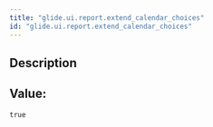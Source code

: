 ```yaml
---
title: "glide.ui.report.extend_calendar_choices"
id: "glide.ui.report.extend_calendar_choices"
---
```

## Description



## Value: 
```
true
```
